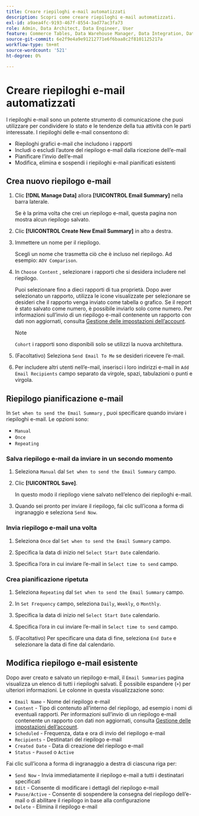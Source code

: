 ```yaml
---
title: Creare riepiloghi e-mail automatizzati
description: Scopri come creare riepiloghi e-mail automatizzati.
exl-id: a9aea4fc-9193-467f-8554-3ad77ac3fa73
role: Admin, Data Architect, Data Engineer, User
feature: Commerce Tables, Data Warehouse Manager, Data Integration, Data Import/Export
source-git-commit: 6e2f9e4a9e91212771e6f6baa8c2f8101125217a
workflow-type: tm+mt
source-wordcount: '521'
ht-degree: 0%

---
```


# Creare riepiloghi e-mail automatizzati

I riepiloghi e-mail sono un potente strumento di comunicazione che puoi utilizzare per condividere lo stato e le tendenze della tua attività con le parti interessate. I riepiloghi delle e-mail consentono di:

* Riepiloghi grafici e-mail che includono i rapporti
* Includi o escludi l’autore del riepilogo e-mail dalla ricezione dell’e-mail
* Pianificare l’invio dell’e-mail
* Modifica, elimina e sospendi i riepiloghi e-mail pianificati esistenti

## Crea nuovo riepilogo e-mail

1. Clic **[!DNL Manage Data]** allora **[!UICONTROL Email Summary]** nella barra laterale.

   Se è la prima volta che crei un riepilogo e-mail, questa pagina non mostra alcun riepilogo salvato.

1. Clic **[!UICONTROL Create New Email Summary]** in alto a destra.

1. Immettere un nome per il riepilogo.

   Scegli un nome che trasmetta ciò che è incluso nel riepilogo. Ad esempio: `AOV Comparison`.

1. In `Choose Content` , selezionare i rapporti che si desidera includere nel riepilogo.

   Puoi selezionare fino a dieci rapporti di tua proprietà. Dopo aver selezionato un rapporto, utilizza le icone visualizzate per selezionare se desideri che il rapporto venga inviato come tabella o grafico. Se il report è stato salvato come numero, è possibile inviarlo solo come numero. Per informazioni sull’invio di un riepilogo e-mail contenente un rapporto con dati non aggiornati, consulta [Gestione delle impostazioni dell’account](../../administrator/account-management/managing-account-settings.md).

   >[!NOTE]
   >
   >`Cohort` i rapporti sono disponibili solo se utilizzi la nuova architettura.

1. (Facoltativo) Seleziona `Send Email To Me` se desideri ricevere l’e-mail.

1. Per includere altri utenti nell’e-mail, inserisci i loro indirizzi e-mail in `Add Email Recipients` campo separato da virgole, spazi, tabulazioni o punti e virgola.

## Riepilogo pianificazione e-mail

In `Set when to send the Email Summary` , puoi specificare quando inviare i riepiloghi e-mail. Le opzioni sono:

* `Manual`
* `Once`
* `Repeating`

### Salva riepilogo e-mail da inviare in un secondo momento

1. Seleziona `Manual` dal `Set when to send the Email Summary` campo.

1. Clic **[!UICONTROL Save]**.

   In questo modo il riepilogo viene salvato nell’elenco dei riepiloghi e-mail.

1. Quando sei pronto per inviare il riepilogo, fai clic sull’icona a forma di ingranaggio e seleziona `Send Now`.

### Invia riepilogo e-mail una volta

1. Seleziona `Once` dal `Set when to send the Email Summary` campo.

1. Specifica la data di inizio nel `Select Start Date` calendario.

1. Specifica l’ora in cui inviare l’e-mail in `Select time to send` campo.

### Crea pianificazione ripetuta

1. Seleziona `Repeating` dal `Set when to send the Email Summary` campo.

1. In `Set Frequency` campo, seleziona `Daily`, `Weekly`, o `Monthly`.

1. Specifica la data di inizio nel `Select Start Date` calendario.

1. Specifica l’ora in cui inviare l’e-mail in `Select time to send` campo.

1. (Facoltativo) Per specificare una data di fine, seleziona `End Date` e selezionare la data di fine dal calendario.

## Modifica riepilogo e-mail esistente

Dopo aver creato e salvato un riepilogo e-mail, il `Email Summaries` pagina visualizza un elenco di tutti i riepiloghi salvati. È possibile espandere (`+`) per ulteriori informazioni. Le colonne in questa visualizzazione sono:

* `Email Name` - Nome del riepilogo e-mail
* `Content` - Tipo di contenuto all’interno del riepilogo, ad esempio i nomi di eventuali rapporti. Per informazioni sull’invio di un riepilogo e-mail contenente un rapporto con dati non aggiornati, consulta [Gestione delle impostazioni dell’account](../../administrator/account-management/managing-account-settings.md).
* `Scheduled` - Frequenza, data e ora di invio del riepilogo e-mail
* `Recipients` - Destinatari del riepilogo e-mail
* `Created Date` - Data di creazione del riepilogo e-mail
* `Status` - `Paused` o `Active`

Fai clic sull’icona a forma di ingranaggio a destra di ciascuna riga per:

* `Send Now` - Invia immediatamente il riepilogo e-mail a tutti i destinatari specificati
* `Edit` - Consente di modificare i dettagli del riepilogo e-mail
* `Pause/Active` - Consente di sospendere la consegna del riepilogo dell’e-mail o di abilitare il riepilogo in base alla configurazione
* `Delete` - Elimina il riepilogo e-mail
